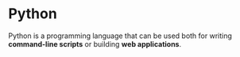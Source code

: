 # Python



Python is a programming language that can be used both for writing **command-line scripts** or building **web applications**.
















